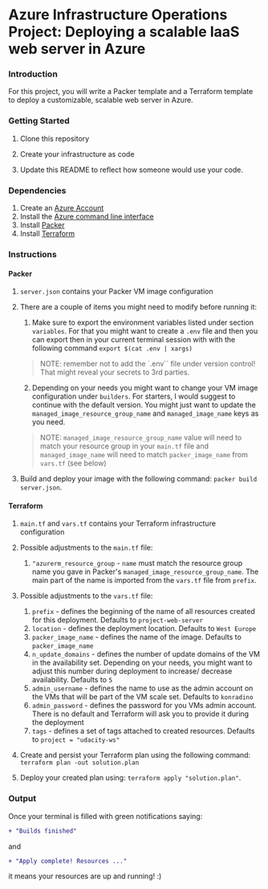 # Azure Infrastructure Operations Project: Deploying a scalable IaaS web server in Azure

### Introduction
For this project, you will write a Packer template and a Terraform template to deploy a customizable, scalable web server in Azure.

### Getting Started
1. Clone this repository

2. Create your infrastructure as code

3. Update this README to reflect how someone would use your code.

### Dependencies
1. Create an [Azure Account](https://portal.azure.com) 
2. Install the [Azure command line interface](https://docs.microsoft.com/en-us/cli/azure/install-azure-cli?view=azure-cli-latest)
3. Install [Packer](https://www.packer.io/downloads)
4. Install [Terraform](https://www.terraform.io/downloads.html)

### Instructions

#### Packer

1. ``server.json`` contains your Packer VM image configuration

2.  There are a couple of items you might need to modify before running it:
    1. Make sure to export the environment variables listed under section ``variables``. For that you might want to create a ``.env`` file and then you can export then in your current terminal session with with the following command ``export $(cat .env | xargs)``
    
    > NOTE: remember not to add the `.env`` file under version control! That might reveal your secrets to 3rd parties.

    2. Depending on your needs you might want to change your VM image configuration under ``builders``. For starters, I would suggest to continue with the default version. You might just want to update the ``managed_image_resource_group_name`` and ``managed_image_name`` keys as you need.
    
    > NOTE: ``managed_image_resource_group_name`` value will need to match your resource group in your ``main.tf`` file and ``managed_image_name`` will need to match ``packer_image_name`` from ``vars.tf`` (see below)

3. Build and deploy your image with the following command: ``packer build server.json``.

#### Terraform

1. ``main.tf`` and ``vars.tf`` contains your Terraform infrastructure configuration

2. Possible adjustments to the ``main.tf`` file:
    1. ``"azurerm_resource_group`` - ``name`` must match the resource group name you gave in Packer's ``managed_image_resource_group_name``. The main part of the name is imported from the ``vars.tf`` file from ``prefix``.

3. Possible adjustments to the ``vars.tf`` file:
    1. ``prefix`` - defines the beginning of the name of all resources created for this deployment. Defaults to ``project-web-server``
    2. ``location`` - defines the deployment location. Defaults to ``West Europe``
    3. ``packer_image_name`` - defines the name of the image. Defaults to ``packer_image_name``
    4. ``n_update_domains`` - defines the number of update domains of the VM in the availability set. Depending on your needs, you might want to adjust this number during deployment to increase/ decrease availability. Defaults to ``5``
    5. ``admin_username`` - defines the name to use as the admin account on the VMs that will be part of the VM scale set. Defaults to ``konradino``
    6. ``admin_password`` - defines the password for you VMs admin account. There is no default and Terraform will ask you to provide it during the deployment
    7. ``tags`` - defines a set of tags attached to created resources. Defaults to ``project = "udacity-ws"``

4. Create and persist your Terraform plan using the following command: ``terraform plan -out solution.plan``

5. Deploy your created plan using: ``terraform apply "solution.plan"``.

### Output

Once your terminal is filled with green notifications saying: 

```diff
+ "Builds finished" 
```

and

```diff
+ "Apply complete! Resources ..." 
```

it means your resources are up and running! :)
